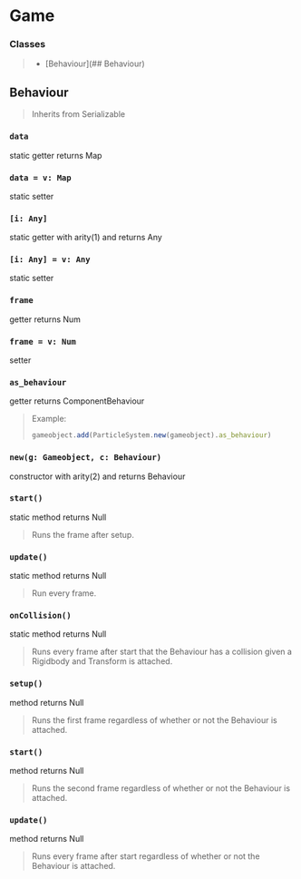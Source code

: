 # Game
### Classes
> - [Behaviour](## Behaviour)
## Behaviour
> Inherits from Serializable
### ``data``
static getter returns Map
### ``data = v: Map``
static setter
### ``[i: Any]``
static getter with arity(1) and returns Any
### ``[i: Any] = v: Any``
static setter
### ``frame``
getter returns Num
### ``frame = v: Num``
setter
### ``as_behaviour``
getter returns ComponentBehaviour
> Example:
> ```js
> gameobject.add(ParticleSystem.new(gameobject).as_behaviour)
> ```
### ``new(g: Gameobject, c: Behaviour)``
constructor with arity(2) and returns Behaviour
### ``start()``
static method returns Null
> Runs the frame after setup.
### ``update()``
static method returns Null
> Run every frame.
### ``onCollision()``
static method returns Null
> Runs every frame after start that the Behaviour has a collision given a Rigidbody and Transform is attached.
### ``setup()``
method returns Null
> Runs the first frame regardless of whether or not the Behaviour is attached.
### ``start()``
method returns Null
> Runs the second frame regardless of whether or not the Behaviour is attached.
### ``update()``
method returns Null
> Runs every frame after start regardless of whether or not the Behaviour is attached.
